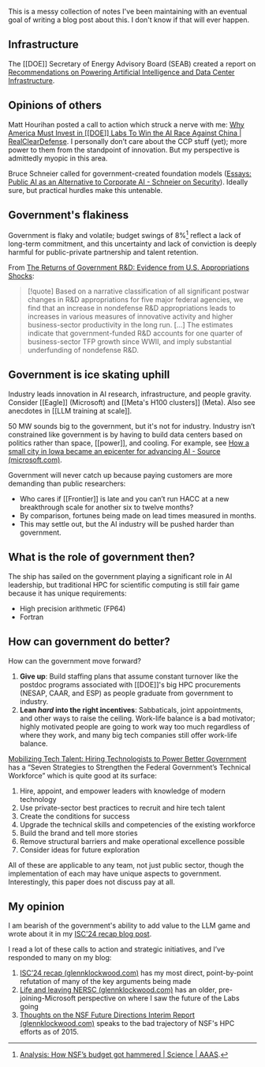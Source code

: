 This is a messy collection of notes I've been maintaining with an eventual goal of writing a blog post about this. I don't know if that will ever happen.

## Infrastructure

The [[DOE]] Secretary of Energy Advisory Board (SEAB) created a report on [Recommendations on Powering Artificial Intelligence and Data Center Infrastructure](https://www.energy.gov/sites/default/files/2024-08/Powering%20AI%20and%20Data%20Center%20Infrastructure%20Recommendations%20July%202024.pdf).

## Opinions of others

Matt Hourihan posted a call to action which struck a nerve with me: [Why America Must Invest in [[DOE]] Labs To Win the AI Race Against China | RealClearDefense](https://www.realcleardefense.com/articles/2024/03/14/why_america_must_invest_in_doe_labs_to_win_the_ai_race_against_china_1018211.html). I personally don’t care about the CCP stuff (yet); more power to them from the standpoint of innovation. But my perspective is admittedly myopic in this area.

Bruce Schneier called for government-created foundation models ([Essays: Public AI as an Alternative to Corporate AI - Schneier on Security](https://www.schneier.com/essays/archives/2024/03/public-ai-as-an-alternative-to-corporate-ai.html)). Ideally sure, but practical hurdles make this untenable.

## Government's flakiness

Government is flaky and volatile; budget swings of 8%[^nsf-budget] reflect a lack of long-term commitment, and this uncertainty and lack of conviction is deeply harmful for public-private partnership and talent retention.

From [The Returns of Government R&D: Evidence from U.S. Appropriations Shocks](https://andrewjfieldhouse.com/wp-content/uploads/2023/12/The_Return_to_Government_R_D_manuscript.pdf):


> [!quote] 
> Based on a narrative classification of all significant postwar changes in R&D appropriations for five major federal agencies, we find that an increase in nondefense R&D appropriations leads to increases in various measures of innovative activity and higher business-sector productivity in the long run. \[...\] The estimates indicate that government-funded R&D accounts for one quarter of business-sector TFP growth since WWII, and imply substantial underfunding of nondefense R&D.

[^nsf-budget]: [Analysis: How NSF’s budget got hammered | Science | AAAS](https://www.science.org/content/article/analysis-how-nsf-s-budget-got-hammered).

## Government is ice skating uphill

Industry leads innovation in AI research, infrastructure, and people gravity. Consider [[Eagle]] (Microsoft) and [[Meta's H100 clusters]] (Meta). Also see anecdotes in [[LLM training at scale]].

50 MW sounds big to the government, but it's not for industry. Industry isn’t constrained like government is by having to build data centers based on politics rather than space, [[power]], and cooling. For example, see [How a small city in Iowa became an epicenter for advancing AI - Source (microsoft.com)](https://news.microsoft.com/source/features/ai/west-des-moines-iowa-ai-supercomputer/).

Government will never catch up because paying customers are more demanding than public researchers:

- Who cares if [[Frontier]] is late and you can’t run HACC at a new breakthrough scale for another six to twelve months?
- By comparison, fortunes being made on lead times measured in months.
- This may settle out, but the AI industry will be pushed harder than government.

## What is the role of government then?

The ship has sailed on the government playing a significant role in AI leadership, but traditional HPC for scientific computing is still fair game because it has unique requirements:

- High precision arithmetic (FP64)
- Fortran

## How can government do better?

How can the government move forward?

1. **Give up**: Build staffing plans that assume constant turnover like the postdoc programs associated with [[DOE]]'s big HPC procurements (NESAP, CAAR, and ESP) as people graduate from government to industry.
2. **Lean *hard* into the right incentives**: Sabbaticals, joint appointments, and other ways to raise the ceiling. Work-life balance is a bad motivator; highly motivated people are going to work way too much regardless of where they work, and many big tech companies still offer work-life balance.

[Mobilizing Tech Talent: Hiring Technologists to Power Better Government](https://ourpublicservice.org/wp-content/uploads/2018/09/Mobilizing_Tech_Talent-2018.09.26.pdf) has a “Seven Strategies to Strengthen the Federal Government’s Technical Workforce” which is quite good at its surface:

1. Hire, appoint, and empower leaders with knowledge of modern technology
2. Use private-sector best practices to recruit and hire tech talent
3. Create the conditions for success
4. Upgrade the technical skills and competencies of the existing workforce
5. Build the brand and tell more stories
6. Remove structural barriers and make operational excellence possible
7. Consider ideas for future exploration

All of these are applicable to any team, not just public sector, though the implementation of each may have unique aspects to government. Interestingly, this paper does not discuss pay at all.

## My opinion

I am bearish of the government's ability to add value to the LLM game and wrote about it in my [ISC'24 recap blog post](https://blog.glennklockwood.com/2024/05/isc24-recap.html#section3).

I read a lot of these calls to action and strategic initiatives, and I’ve responded to many on my blog:

1. [ISC’24 recap (glennklockwood.com)](https://blog.glennklockwood.com/2024/05/isc24-recap.html) has my most direct, point-by-point refutation of many of the key arguments being made
2. [Life and leaving NERSC (glennklockwood.com)](https://blog.glennklockwood.com/2022/05/life-and-leaving-nersc.html) has an older, pre-joining-Microsoft perspective on where I saw the future of the Labs going
3. [Thoughts on the NSF Future Directions Interim Report (glennklockwood.com)](https://blog.glennklockwood.com/2015/01/thoughts-on-nsf-future-directions.html) speaks to the bad trajectory of NSF's HPC efforts as of 2015.